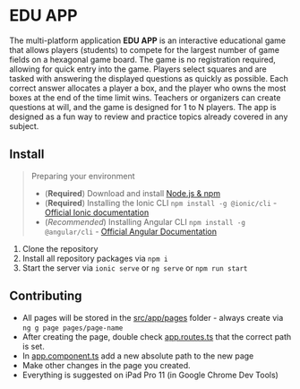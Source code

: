 # EDU APP

The multi-platform application **EDU APP** is an interactive educational game that allows players (students) 
to compete for the largest number of game fields on a hexagonal game board. 
The game is no registration required, allowing for quick entry into the game. 
Players select squares and are tasked with answering the displayed questions as quickly as possible. 
Each correct answer allocates a player a box, and the player who owns the most boxes at the end of the time limit wins. 
Teachers or organizers can create questions at will, and the game is designed for 1 to N players. 
The app is designed as a fun way to review and practice topics already covered in any subject.

## Install

> Preparing your environment
>
> - (**Required**) Download and install [Node.js & npm](https://nodejs.org/en)
> - (**Required**) Installing the Ionic CLI `npm install -g @ionic/cli` - [Official Ionic documentation](https://ionicframework.com)
> - (_Recommended_) Installing Angular CLI `npm install -g @angular/cli` - [Official Angular Documentation](https://angular.dev)

1. Clone the repository
2. Install all repository packages via `npm i`
3. Start the server via `ionic serve` or `ng serve` or `npm run start`

## Contributing

- All pages will be stored in the [src/app/pages](src/app/pages) folder - always create via `ng g page pages/page-name`
- After creating the page, double check [app.routes.ts](src/app/app.routes.ts) that the correct path is set.
- In [app.component.ts](src/app/app.component.ts) add a new absolute path to the new page
- Make other changes in the page you created.
- Everything is suggested on iPad Pro 11 (in Google Chrome Dev Tools)
